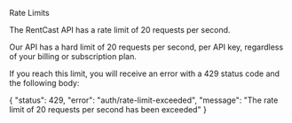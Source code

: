 Rate Limits

The RentCast API has a rate limit of 20 requests per second.

Our API has a hard limit of 20 requests per second, per API key, regardless of your billing or subscription plan.

If you reach this limit, you will receive an error with a 429 status code and the following body:

{
  "status": 429,
  "error": "auth/rate-limit-exceeded",
  "message": "The rate limit of 20 requests per second has been exceeded"
}